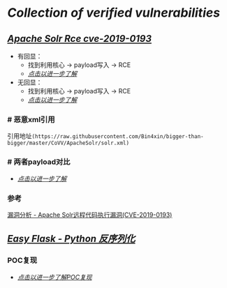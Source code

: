 # *Collection of verified vulnerabilities*

## [*Apache Solr Rce cve-2019-0193*](https://github.com/Bin4xin/bigger-than-bigger/tree/master/CoVV/ApacheSolr)

- 有回显：
    - 找到利用核心 -> payload写入 -> RCE
    - [*点击以进一步了解*](https://github.com/Bin4xin/bigger-than-bigger/blob/master/CoVV/ApacheSolr/README.MD#-%E6%9C%89%E5%9B%9E%E6%98%BEpayload)
- 无回显：
    - 找到利用核心 -> payload写入 -> RCE
    - [*点击以进一步了解*](https://github.com/Bin4xin/bigger-than-bigger/blob/master/CoVV/ApacheSolr/README.MD#-%E6%97%A0%E5%9B%9E%E6%98%BEpayload)

### # 恶意xml引用
引用地址`(https://raw.githubusercontent.com/Bin4xin/bigger-than-bigger/master/CoVV/ApacheSolr/solr.xml)`

### # 两者payload对比

- [*点击以进一步了解*](https://github.com/Bin4xin/bigger-than-bigger/blob/master/CoVV/ApacheSolr/README.MD#-%E5%8C%BA%E5%88%AB)

### 参考

[漏洞分析 - Apache Solr远程代码执行漏洞(CVE-2019-0193)](https://xz.aliyun.com/t/5965)

## [*Easy Flask - Python 反序列化*](https://github.com/Bin4xin/bigger-than-bigger/tree/master/CoVV/Flask)

### POC复现

- [*点击以进一步了解POC复现*](https://github.com/Bin4xin/bigger-than-bigger/tree/master/CoVV/Flask#%E5%8F%8D%E5%BA%8F%E5%88%97%E5%8C%96%E5%A4%8D%E7%8E%B0)



